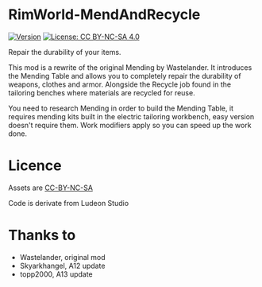 # RimWorld-MendAndRecycle

[![Version](https://img.shields.io/badge/Rimworld-A17-green.svg)](http://rimworldgame.com/)
[![License: CC BY-NC-SA 4.0](https://img.shields.io/badge/License-CC%20BY--NC--SA%204.0-blue.svg)](http://creativecommons.org/licenses/by-nc-sa/4.0/)

Repair the durability of your items.

This mod is a rewrite of the original Mending by Wastelander. It introduces the Mending Table and allows you to completely repair the durability of weapons, clothes and armor. Alongside the Recycle job found in the tailoring benches where materials are recycled for reuse.

You need to research Mending in order to build the Mending Table, it requires mending kits built in the electric tailoring workbench, easy version doesn't require them. Work modifiers apply so you can speed up the work done.

# Licence
Assets are [CC-BY-NC-SA](https://creativecommons.org/licenses/by-nc-sa/4.0/)

Code is derivate from Ludeon Studio

# Thanks to
- Wastelander, original mod
- Skyarkhangel, A12 update
- topp2000, A13 update
